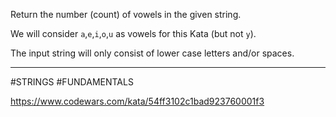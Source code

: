 Return the number (count) of vowels in the given string.

We will consider `a`,`e`,`i`,`o`,`u` as vowels for this Kata (but not `y`).

The input string will only consist of lower case letters and/or spaces.

---

#STRINGS #FUNDAMENTALS

https://www.codewars.com/kata/54ff3102c1bad923760001f3